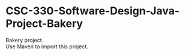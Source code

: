# CSC-330-Software-Design-Java-Project-Bakery
Bakery project. <br> Use Maven to import this project.
